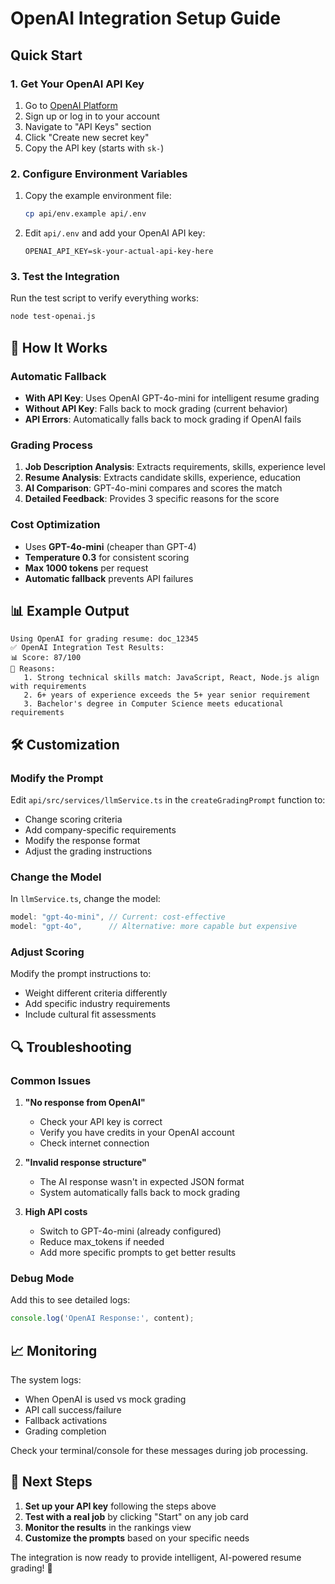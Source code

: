 # OpenAI Integration Setup Guide

##  Quick Start

### 1. Get Your OpenAI API Key
1. Go to [OpenAI Platform](https://platform.openai.com/)
2. Sign up or log in to your account
3. Navigate to "API Keys" section
4. Click "Create new secret key"
5. Copy the API key (starts with `sk-`)

### 2. Configure Environment Variables
1. Copy the example environment file:
   ```bash
   cp api/env.example api/.env
   ```

2. Edit `api/.env` and add your OpenAI API key:
   ```
   OPENAI_API_KEY=sk-your-actual-api-key-here
   ```

### 3. Test the Integration
Run the test script to verify everything works:
```bash
node test-openai.js
```

## 🔧 How It Works

### Automatic Fallback
- **With API Key**: Uses OpenAI GPT-4o-mini for intelligent resume grading
- **Without API Key**: Falls back to mock grading (current behavior)
- **API Errors**: Automatically falls back to mock grading if OpenAI fails

### Grading Process
1. **Job Description Analysis**: Extracts requirements, skills, experience level
2. **Resume Analysis**: Extracts candidate skills, experience, education
3. **AI Comparison**: GPT-4o-mini compares and scores the match
4. **Detailed Feedback**: Provides 3 specific reasons for the score

### Cost Optimization
- Uses **GPT-4o-mini** (cheaper than GPT-4)
- **Temperature 0.3** for consistent scoring
- **Max 1000 tokens** per request
- **Automatic fallback** prevents API failures

## 📊 Example Output

```
Using OpenAI for grading resume: doc_12345
✅ OpenAI Integration Test Results:
📊 Score: 87/100
📝 Reasons:
   1. Strong technical skills match: JavaScript, React, Node.js align with requirements
   2. 6+ years of experience exceeds the 5+ year senior requirement
   3. Bachelor's degree in Computer Science meets educational requirements
```

## 🛠️ Customization

### Modify the Prompt
Edit `api/src/services/llmService.ts` in the `createGradingPrompt` function to:
- Change scoring criteria
- Add company-specific requirements
- Modify the response format
- Adjust the grading instructions

### Change the Model
In `llmService.ts`, change the model:
```typescript
model: "gpt-4o-mini", // Current: cost-effective
model: "gpt-4o",      // Alternative: more capable but expensive
```

### Adjust Scoring
Modify the prompt instructions to:
- Weight different criteria differently
- Add specific industry requirements
- Include cultural fit assessments

## 🔍 Troubleshooting

### Common Issues

1. **"No response from OpenAI"**
   - Check your API key is correct
   - Verify you have credits in your OpenAI account
   - Check internet connection

2. **"Invalid response structure"**
   - The AI response wasn't in expected JSON format
   - System automatically falls back to mock grading

3. **High API costs**
   - Switch to GPT-4o-mini (already configured)
   - Reduce max_tokens if needed
   - Add more specific prompts to get better results

### Debug Mode
Add this to see detailed logs:
```typescript
console.log('OpenAI Response:', content);
```

## 📈 Monitoring

The system logs:
- When OpenAI is used vs mock grading
- API call success/failure
- Fallback activations
- Grading completion

Check your terminal/console for these messages during job processing.

## 🎯 Next Steps

1. **Set up your API key** following the steps above
2. **Test with a real job** by clicking "Start" on any job card
3. **Monitor the results** in the rankings view
4. **Customize the prompts** based on your specific needs

The integration is now ready to provide intelligent, AI-powered resume grading! 🎉
